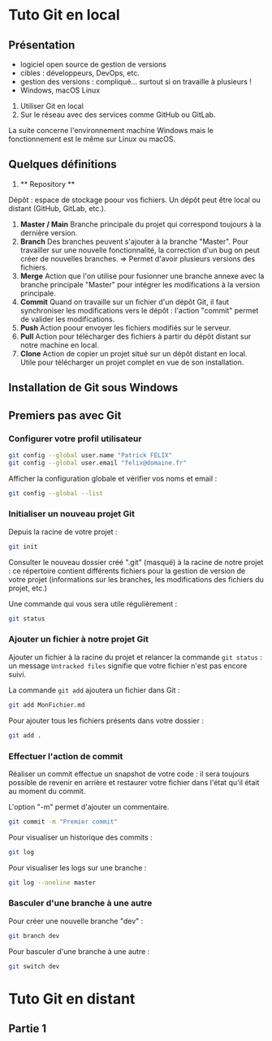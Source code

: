 # Tuto Git en local

## Présentation

- logiciel open source de gestion de versions
- cibles : développeurs, DevOps, etc.
- gestion des versions : compliqué...
surtout si on travaille à plusieurs !
- Windows, macOS Linux
1. Utiliser Git en local
2. Sur le réseau avec des services comme GitHub ou GitLab.

La suite concerne l'environnement machine Windows mais le fonctionnement est le même sur Linux ou macOS.

## Quelques définitions

1. ** Repository **

Dépôt : espace de stockage poour vos fichiers. Un dépôt peut être local ou distant (GitHub, GitLab, etc.).
1. **Master / Main**
Branche principale du projet qui correspond toujours à la dernière version.
1. **Branch**
Des branches peuvent s'ajouter à la branche "Master".
Pour travailler sur une nouvelle fonctionnalité, la correction d'un bug on peut créer de nouvelles branches. 
=> Permet d'avoir plusieurs versions des fichiers.
1. **Merge**
Action que l'on utilise pour fusionner une branche annexe avec la branche principale "Master" pour intégrer les modifications à la version principale.
1. **Commit**
Quand on travaille sur un fichier d'un dépôt Git, il faut synchroniser les modifications vers le dépôt : l'action "commit" permet de valider les modifications.
1. **Push**
Action poour envoyer les fichiers modifiés sur le serveur.
1. **Pull**
Action pour télécharger des fichiers à partir du dépôt distant sur notre machine en local.
1. **Clone**
Action de copier un projet situé sur un dépôt distant en local.
Utile pour télécharger un projet complet en vue de son installation.


## Installation de Git sous Windows

## Premiers pas avec Git

### Configurer votre profil utilisateur

```sh
git config --global user.name "Patrick FELIX"
git config --global user.email "felix@domaine.fr"
```
Afficher la configuration globale et vérifier vos noms et email :
```sh
git config --global --list
```

### Initialiser un nouveau projet Git

Depuis la racine de votre projet :
```sh
git init
```

Consulter le nouveau dossier créé ".git" (masqué) à la racine de notre projet : ce répertoire contient différents fichiers pour la gestion de version de votre projet (informations sur les branches, les modifications des fichiers du projet, etc.)

Une commande qui vous sera utile régulièrement :

```sh
git status
```

### Ajouter un fichier à notre projet Git

Ajouter un fichier à la racine du projet et relancer la commande `git status` : un message `Untracked files` signifie que votre fichier n'est pas encore suivi.

La commande `git add` ajoutera un fichier dans Git :
```sh
git add MonFichier.md
```

Pour ajouter tous les fichiers présents dans votre dossier :

```sh
git add .
```

### Effectuer l'action de commit
Réaliser un commit effectue un snapshot de votre code : il sera toujours possible de revenir en arrière et restaurer votre fichier dans l'état qu'il était au moment du commit.

L'option "-m" permet d'ajouter un commentaire.

```sh
git commit -m "Premier commit"
```

Pour visualiser un historique des commits :
```sh
git log
```

Pour visualiser les logs sur une branche :
```sh
git log --oneline master
```

### Basculer d'une branche à une autre

Pour créer une nouvelle branche "dev" :
```sh
git branch dev
```

Pour basculer d'une branche à une autre :
```sh
git switch dev
```

# Tuto Git en distant

## Partie 1
